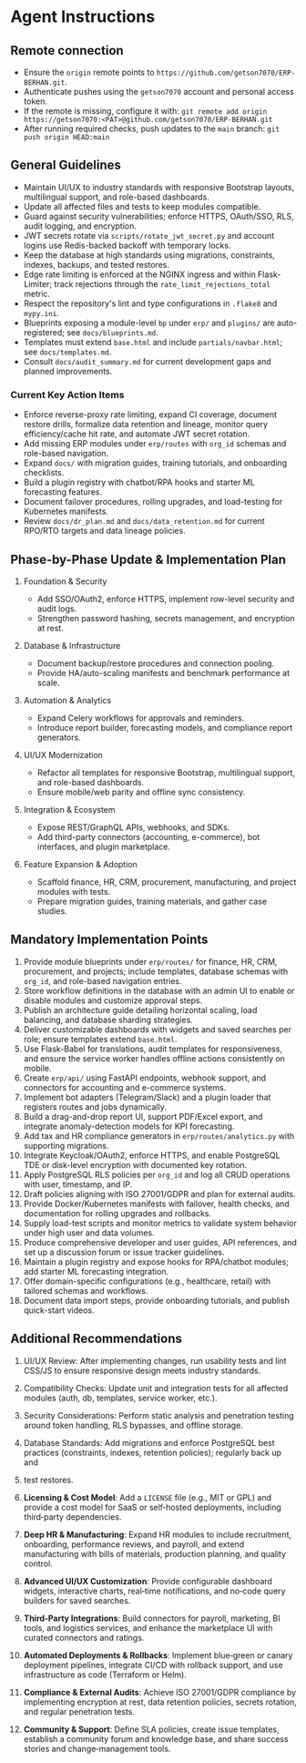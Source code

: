 # Agent Instructions

## Remote connection
- Ensure the `origin` remote points to `https://github.com/getson7070/ERP-BERHAN.git`.
- Authenticate pushes using the `getson7070` account and personal access token.
- If the remote is missing, configure it with:
  `git remote add origin https://getson7070:<PAT>@github.com/getson7070/ERP-BERHAN.git`
- After running required checks, push updates to the `main` branch:
  `git push origin HEAD:main`

## General Guidelines
- Maintain UI/UX to industry standards with responsive Bootstrap layouts, multilingual support, and role-based dashboards.
- Update all affected files and tests to keep modules compatible.
- Guard against security vulnerabilities; enforce HTTPS, OAuth/SSO, RLS, audit logging, and encryption.
- JWT secrets rotate via `scripts/rotate_jwt_secret.py` and
  account logins use Redis-backed backoff with temporary locks.
- Keep the database at high standards using migrations, constraints, indexes, backups, and tested restores.
- Edge rate limiting is enforced at the NGINX ingress and within Flask-Limiter;
  track rejections through the `rate_limit_rejections_total` metric.
- Respect the repository's lint and type configurations in `.flake8` and `mypy.ini`.
- Blueprints exposing a module-level `bp` under `erp/` and `plugins/` are auto-registered; see `docs/blueprints.md`.
- Templates must extend `base.html` and include `partials/navbar.html`; see `docs/templates.md`.
- Consult `docs/audit_summary.md` for current development gaps and planned improvements.
### Current Key Action Items
- Enforce reverse-proxy rate limiting, expand CI coverage, document
  restore drills, formalize data retention and lineage, monitor query
  efficiency/cache hit rate, and automate JWT secret rotation.
- Add missing ERP modules under `erp/routes` with `org_id` schemas and role-based navigation.
- Expand `docs/` with migration guides, training tutorials, and onboarding checklists.
- Build a plugin registry with chatbot/RPA hooks and starter ML forecasting features.
- Document failover procedures, rolling upgrades, and load-testing for Kubernetes manifests.
- Review `docs/dr_plan.md` and `docs/data_retention.md` for current RPO/RTO
  targets and data lineage policies.


## Phase-by-Phase Update & Implementation Plan
1. Foundation & Security
   - Add SSO/OAuth2, enforce HTTPS, implement row-level security and audit logs.
   - Strengthen password hashing, secrets management, and encryption at rest.

2. Database & Infrastructure
   - Document backup/restore procedures and connection pooling.
   - Provide HA/auto-scaling manifests and benchmark performance at scale.

3. Automation & Analytics
   - Expand Celery workflows for approvals and reminders.
   - Introduce report builder, forecasting models, and compliance report generators.

4. UI/UX Modernization
   - Refactor all templates for responsive Bootstrap, multilingual support, and role-based dashboards.
   - Ensure mobile/web parity and offline sync consistency.

5. Integration & Ecosystem
   - Expose REST/GraphQL APIs, webhooks, and SDKs.
   - Add third-party connectors (accounting, e-commerce), bot interfaces, and plugin marketplace.

6. Feature Expansion & Adoption
   - Scaffold finance, HR, CRM, procurement, manufacturing, and project modules with tests.
   - Prepare migration guides, training materials, and gather case studies.

## Mandatory Implementation Points
1. Provide module blueprints under `erp/routes/` for finance, HR, CRM, procurement, and projects; include templates, database schemas with `org_id`, and role-based navigation entries.
2. Store workflow definitions in the database with an admin UI to enable or disable modules and customize approval steps.
3. Publish an architecture guide detailing horizontal scaling, load balancing, and database sharding strategies.
4. Deliver customizable dashboards with widgets and saved searches per role; ensure templates extend `base.html`.
5. Use Flask-Babel for translations, audit templates for responsiveness, and ensure the service worker handles offline actions consistently on mobile.
6. Create `erp/api/` using FastAPI endpoints, webhook support, and connectors for accounting and e-commerce systems.
7. Implement bot adapters (Telegram/Slack) and a plugin loader that registers routes and jobs dynamically.
8. Build a drag-and-drop report UI, support PDF/Excel export, and integrate anomaly-detection models for KPI forecasting.
9. Add tax and HR compliance generators in `erp/routes/analytics.py` with supporting migrations.
10. Integrate Keycloak/OAuth2, enforce HTTPS, and enable PostgreSQL TDE or disk-level encryption with documented key rotation.
11. Apply PostgreSQL RLS policies per `org_id` and log all CRUD operations with user, timestamp, and IP.
12. Draft policies aligning with ISO 27001/GDPR and plan for external audits.
13. Provide Docker/Kubernetes manifests with failover, health checks, and documentation for rolling upgrades and rollbacks.
14. Supply load-test scripts and monitor metrics to validate system behavior under high user and data volumes.
15. Produce comprehensive developer and user guides, API references, and set up a discussion forum or issue tracker guidelines.
16. Maintain a plugin registry and expose hooks for RPA/chatbot modules; add starter ML forecasting integration.
17. Offer domain-specific configurations (e.g., healthcare, retail) with tailored schemas and workflows.
18. Document data import steps, provide onboarding tutorials, and publish quick-start videos.

## Additional Recommendations
1. UI/UX Review: After implementing changes, run usability tests and lint CSS/JS to ensure responsive design meets industry standards.
2. Compatibility Checks: Update unit and integration tests for all affected modules (auth, db, templates, service worker, etc.).
3. Security Considerations: Perform static analysis and penetration testing around token handling, RLS bypasses, and offline storage.
4. Database Standards: Add migrations and enforce PostgreSQL best practices (constraints, indexes, retention policies); regularly back up and
5. test restores.

5. **Licensing & Cost Model**: Add a `LICENSE` file (e.g., MIT or GPL) and provide a cost model for SaaS or self‑hosted deployments, including third‑party dependencies.
6. **Deep HR & Manufacturing**: Expand HR modules to include recruitment, onboarding, performance reviews, and payroll, and extend manufacturing with bills of materials, production planning, and quality control.
7. **Advanced UI/UX Customization**: Provide configurable dashboard widgets, interactive charts, real‑time notifications, and no‑code query builders for saved searches.
8. **Third‑Party Integrations**: Build connectors for payroll, marketing, BI tools, and logistics services, and enhance the marketplace UI with curated connectors and ratings.
9. **Automated Deployments & Rollbacks**: Implement blue‑green or canary deployment pipelines, integrate CI/CD with rollback support, and use infrastructure as code (Terraform or Helm).
10. **Compliance & External Audits**: Achieve ISO 27001/GDPR compliance by implementing encryption at rest, data retention policies, secrets rotation, and regular penetration tests.
11. **Community & Support**: Define SLA policies, create issue templates, establish a community forum and knowledge base, and share success stories and change‑management tools.
